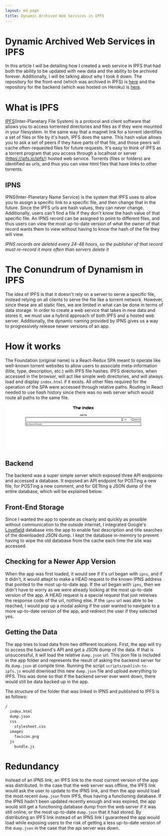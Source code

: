 ```yaml
---
layout: md_page
title: Dynamic Archived Web Services in IPFS
---
```

# Dynamic Archived Web Services in IPFS

In this article I will be detailing how I created a web service in IPFS that had both the ability to be updated with new data and the ability to be archived forever. Additionally, I will be talking about why I took it down. The repository for the front-end (which was archived in IPFS) is [here](https://github.com/cakenggt/ipfs-foundation-frontend) and the repository for the backend (which was hosted on Heroku) is [here](https://github.com/cakenggt/ipfs-foundation-backend).

# What is IPFS

[IPFS](http://ipfs.io/)(Inter-Planetary File System) is a protocol and client software that allows you to access torrented directories and files as if they were mounted in your filesystem. In the same way that a magnet link for a torrent identifies a set of files or file by it's hash, IPFS does the same. This hash value allows you to ask a set of peers if they have parts of that file, and those peers will cache often-requested files for future requests. It's easy to think of IPFS as a torrent program that you access through a localhost or server (https://ipfs.io/ipfs/) hosted web service. Torrents (files or folders) are identified as urls, and thus you can view html files that have links to other torrents.

## IPNS
IPNS(Inter-Planetary Name Service) is the system that IPFS uses to allow you to assign a specific link to a specific file, and then change that in the future. Since the IPFS urls are hash values, they can never change. Additionally, users can't find a file if they don't know the hash value of that specific file. An IPNS record can be assigned to point to different files, and thus users can view the most up-to-date version of what the owner of that record wants them to view without having to know the hash of the file they will view.

*IPNS records are deleted every 24-48 hours, so the publisher of that record must re-record it more often than servers delete it*

# The Conundrum of Dynamism in IPFS

The idea of IPFS is that it doesn't rely on a server to serve a specific file, instead relying on all clients to serve the file like a torrent network. However, since these are all static files, we are limited in what can be done in terms of data storage. In order to create a web service that takes in new data and stores it, we must use a hybrid approach of both IPFS and a hosted web server. Additionally, the dynamic naming provided by IPNS gives us a way to progressively release newer versions of an app.

# How it works

The Foundation (original name) is a React-Redux SPA meant to operate like well-known torrent websites to allow users to associate meta-information (title, type, description, etc.) with IPFS file hashes. IPFS directories, when accessed in the browser, will act like simple web directories, and will always load and display `index.html` if it exists. All other files required for the operation of the SPA were accessed through relative paths. Routing in React needed to use hash history since there was no web server which would route all paths to the same file.

![The Index](/images/the-index.png)

## Backend

The backend was a super simple server which exposed three API endpoints and accessed a database. It exposed an API endpoint for POSTing a new file, for POSTing a new comment, and for GETting a JSON dump of the entire database, which will be explained below.

## Front-End Storage

Since I wanted the app to operate as cleanly and quickly as possible without communication to the outside internet, I integrated Google's [Lovefield](https://github.com/google/lovefield) database into the app to enable fast description and title searches of the downloaded JSON dump. I kept the database in-memory to prevent having to wipe the old database from the cache each time the site was accessed.

## Checking for a Newer App Version

When the app was first loaded, it would see if it's url began with `ipns`, and if it didn't, it would attept to make a HEAD request to the known IPNS address that pointed to the most up-to-date app. If the url began with `ipns`, then we didn't have to worry as we were already looking at the most up-to-date version of the app. A HEAD request is a special request that just retreives the response code of the url, nothing else. If the `ipns` url was able to be reached, I would pop up a modal asking if the user wanted to navigate to a more up-to-date version of the app, and redirect the user if they selected yes.

## Getting the Data

The app tries to load data from two different locations. First, the app will try to access the backend's API and get a JSON dump of the data. If that is unsuccessful, it will load the relative `dump.json` url. This json file is included in the app folder and represents the result of asking the backend server for its `dump.json` at compile time. Running the script `scripts/publish-to-ipfs.js` would download this new `dump.json` file and upload everything to IPFS. This was done so that if the backend server ever went down, there would still be data backed up in the app.

The structure of the folder that was linked in IPNS and published to IPFS is as follows:
```
/
  index.html
  dump.json
  css
    stylesheet.css
  images
    favicon.png
  js
    bundle.js
```

# Redundancy

Instead of an IPNS link, an IPFS link to the most current version of the app was distributed. In the case that the web server was offline, the IPFS link would ask the user to update to the IPNS link, and then the app would load the most recent `dump.json` from IPFS, thus having a functioning database. If the IPNS hadn't been updated recently enough and was expired, the app would still get a functioning database dump from the web server if it was still online, or the most up-to-date `dump.json` that it had stored. By distributing an IPFS link instead of an IPNS link I guaranteed the app would load while exposing users to the risk of getting a less up-to-date version of the `dump.json` in the case that the api server was down.
